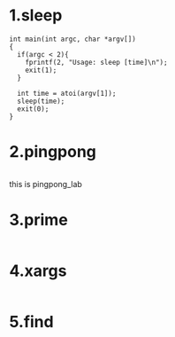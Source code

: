 # 1.sleep
```
int main(int argc, char *argv[])  
{
  if(argc < 2){
    fprintf(2, "Usage: sleep [time]\n");
    exit(1);
  }

  int time = atoi(argv[1]);
  sleep(time);
  exit(0);
}
```
# 2.pingpong
```
```
<span style="color = yellow">this is pingpong_lab</span>


# 3.prime
```
```

# 4.xargs
```
```


# 5.find